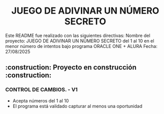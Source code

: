 <h1 align="center"> JUEGO DE ADIVINAR UN NÚMERO SECRETO </h1>

<p align="left">
Este README fue realizado con las siguientes directivas: 
Nombre del proyecto: JUEGO DE ADIVINAR UN NÚMERO SECRETO del 1 al 10 en el menor número de intentos bajo programa ORACLE ONE + ALURA
Fecha: 27/08/2025 
</p>

<h2 align="left">
:construction: Proyecto en construcción :construction:
</h2>

<h3 align="left">
CONTROL DE CAMBIOS. 
- V1 
</h3>

- Acepta números del 1 al 10 
- El programa está validado capturar al menos una oportunidad
